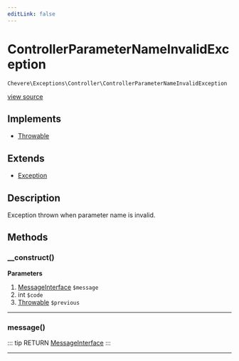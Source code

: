 ```yaml
---
editLink: false
---
```


# ControllerParameterNameInvalidException

`Chevere\Exceptions\Controller\ControllerParameterNameInvalidException`

[view source](https://github.com/chevere/chevere/blob/master/exceptions/Controller/ControllerParameterNameInvalidException.php)

## Implements

- [Throwable](https://www.php.net/manual/class.throwable)

## Extends

- [Exception](../Core/Exception.md)

## Description

Exception thrown when parameter name is invalid.

## Methods

### __construct()

**Parameters**

1. [MessageInterface](../../Interfaces/Message/MessageInterface.md) `$message`
2. int `$code`
3. [Throwable](https://www.php.net/manual/class.throwable) `$previous`

---

### message()

::: tip RETURN
[MessageInterface](../../Interfaces/Message/MessageInterface.md)
:::

---
